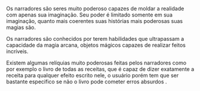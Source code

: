 
Os narradores são seres muito poderoso capazes de moldar a realidade com apenas sua imaginação. Seu poder é limitado somente em sua imaginação, quanto mais coerentes suas histórias mais poderosas suas magias são.

Os narradores são conhecidos por terem habilidades que ultrapassam a capacidade da magia arcana, objetos mágicos capazes de realizar feitos incríveis.

Existem algumas relíquias muito poderosas feitas pelos narradores como por exemplo o livro de todas as receitas, que é capaz de dizer exatamente a receita para qualquer efeito escrito nele, o usuário porém tem que ser bastante especifico se não o livro pode cometer erros absurdos .
